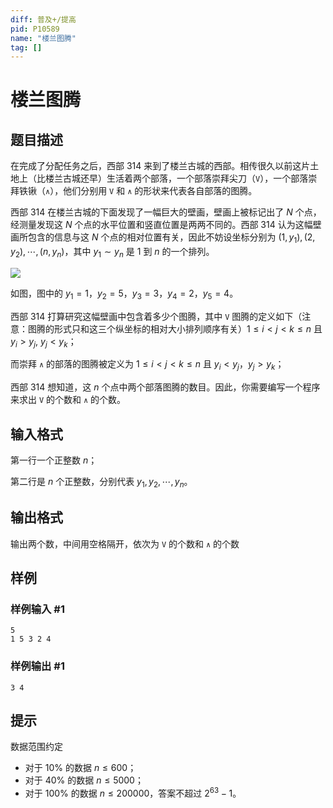 ```yaml
---
diff: 普及+/提高
pid: P10589
name: "楼兰图腾"
tag: []
---
```

# 楼兰图腾
## 题目描述

在完成了分配任务之后，西部 314 来到了楼兰古城的西部。相传很久以前这片土地上（比楼兰古城还早）生活着两个部落，一个部落崇拜尖刀（`V`），一个部落崇拜铁锹（`∧`），他们分别用 `V` 和 `∧` 的形状来代表各自部落的图腾。

西部 314 在楼兰古城的下面发现了一幅巨大的壁画，壁画上被标记出了 $N$ 个点，经测量发现这 $N$ 个点的水平位置和竖直位置是两两不同的。西部 314 认为这幅壁画所包含的信息与这 $N$ 个点的相对位置有关，因此不妨设坐标分别为 $(1,y_1),(2,y_2),\cdots,(n,y_n)$，其中 $y_1\sim y_n$ 是 $1$ 到 $n$ 的一个排列。

![](https://cdn.luogu.com.cn/upload/image_hosting/u8z4ffl9.png)

如图，图中的 $y_1=1$，$y_2=5$，$y_3=3$，$y_4=2$，$y_5=4$。

西部 314 打算研究这幅壁画中包含着多少个图腾，其中 `V` 图腾的定义如下（注意：图腾的形式只和这三个纵坐标的相对大小排列顺序有关）$1\le i<j<k\le n$ 且 $y_i>y_j$, $y_j<y_k$；

而崇拜 `∧` 的部落的图腾被定义为 $1\le i<j<k\le n$ 且 $y_i<y_j$，$y_j>y_k$；

西部 314 想知道，这 $n$ 个点中两个部落图腾的数目。因此，你需要编写一个程序来求出 `V` 的个数和 `∧` 的个数。
## 输入格式

第一行一个正整数 $n$；

第二行是 $n$ 个正整数，分别代表 $y_1,y_2,\cdots,y_n$。
## 输出格式

输出两个数，中间用空格隔开，依次为 `V` 的个数和 `∧` 的个数
## 样例

### 样例输入 #1
```
5
1 5 3 2 4
```
### 样例输出 #1
```
3 4
```
## 提示

数据范围约定

- 对于 $10\%$ 的数据 $n\le 600$；
- 对于 $40\%$ 的数据 $n\le 5000$；
- 对于 $100\%$ 的数据 $n\le 200000$，答案不超过 $2^{63} - 1$。
